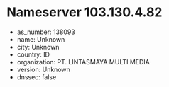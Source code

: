 # Nameserver 103.130.4.82

* as_number: 138093
* name: Unknown
* city: Unknown
* country: ID
* organization: PT. LINTASMAYA MULTI MEDIA
* version: Unknown
* dnssec: false
